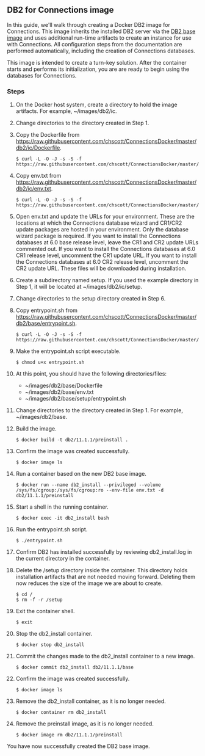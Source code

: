 ## DB2 for Connections image

In this guide, we'll walk through creating a Docker DB2 image for Connections. This image inherits the installed DB2 server
via the [DB2 base image](doc/db2_base.md) and uses additional run-time artifacts to create an instance for use with 
Connections. All configuration steps from the documentation are performed automatically, including the creation of 
Connections databases.

This image is intended to create a turn-key solution. After the container starts and performs its initialization, you are
are ready to begin using the databases for Connections.

### Steps

1. On the Docker host system, create a directory to hold the image artifacts. For example, ~/images/db2/ic.

2. Change directories to the directory created in Step 1.

3. Copy the Dockerfile from https://raw.githubusercontent.com/chscott/ConnectionsDocker/master/db2/ic/Dockerfile. 

   ```
   $ curl -L -O -J -s -S -f https://raw.githubusercontent.com/chscott/ConnectionsDocker/master/db2/ic/Dockerfile
   ```
   
4. Copy env.txt from https://raw.githubusercontent.com/chscott/ConnectionsDocker/master/db2/ic/env.txt.
   
   ```
   $ curl -L -O -J -s -S -f https://raw.githubusercontent.com/chscott/ConnectionsDocker/master/db2/ic/env.txt
   ```
5. Open env.txt and update the URLs for your environment. These are the locations at which the Connections database wizard
   and CR1/CR2 update packages are hosted in your environment. Only the database wizard package is required. If you want to 
   install the Connections databases at 6.0 base release level, leave the CR1 and CR2 update URLs commented out. If you want
   to install the Connections databases at 6.0 CR1 release level, uncomment the CR1 update URL. If you want to install the 
   Connections databases at 6.0 CR2 release level, uncomment the CR2 update URL. These files will be downloaded during 
   installation.
   
6. Create a subdirectory named setup. If you used the example directory in Step 1, it will be located at 
   ~/images/db2/ic/setup.
   
7. Change directories to the setup directory created in Step 6.

8. Copy entrypoint.sh from https://raw.githubusercontent.com/chscott/ConnectionsDocker/master/db2/base/entrypoint.sh.

   ```
   $ curl -L -O -J -s -S -f https://raw.githubusercontent.com/chscott/ConnectionsDocker/master/db2/base/entrypoint.sh
   ```

9. Make the entrypoint.sh script executable.

   ```
   $ chmod u+x entrypoint.sh
   ```
   
10. At this point, you should have the following directories/files:

    - ~/images/db2/base/Dockerfile
    - ~/images/db2/base/env.txt
    - ~/images/db2/base/setup/entrypoint.sh
   
11. Change directories to the directory created in Step 1. For example, ~/images/db2/base.

12. Build the image.

    ```
    $ docker build -t db2/11.1.1/preinstall .
    ```
    
13. Confirm the image was created successfully.

    ```
    $ docker image ls
    ```
    
14. Run a container based on the new DB2 base image.

    ```
    $ docker run --name db2_install --privileged --volume /sys/fs/cgroup:/sys/fs/cgroup:ro --env-file env.txt -d db2/11.1.1/preinstall
    ```
    
15. Start a shell in the running container.

    ```
    $ docker exec -it db2_install bash
    ```
    
16. Run the entrypoint.sh script.

    ```
    $ ./entrypoint.sh
    ```
    
17. Confirm DB2 has installed successfully by reviewing db2_install.log in the current directory in the container.

18. Delete the /setup directory inside the container. This directory holds installation artifacts that are not needed moving
    forward. Deleting them now reduces the size of the image we are about to create.
    
    ```
    $ cd /
    $ rm -f -r /setup
    ```
    
19. Exit the container shell.

    ```
    $ exit
    ```
 
20. Stop the db2_install container.

    ```
    $ docker stop db2_install
    ```
    
21. Commit the changes made to the db2_install container to a new image.

    ```
    $ docker commit db2_install db2/11.1.1/base
    ```
    
22. Confirm the image was created successfully.

    ```
    $ docker image ls
    ```
    
23. Remove the db2_install container, as it is no longer needed.

    ```
    $ docker container rm db2_install
    ```
    
23. Remove the preinstall image, as it is no longer needed.

    ```
    $ docker image rm db2/11.1.1/preinstall
    ```
    
You have now successfully created the DB2 base image.